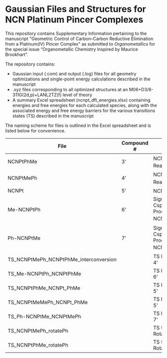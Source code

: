 # Gaussian Files and Structures for NCN Platinum Pincer Complexes

This repository contains Supplementary Information pertaining to the manuscript "Geometric Control of Carbon–Carbon Reductive Elimination from a Platinum(IV) Pincer Complex" as submitted to _Organometallics_ for the special issue “Organometallic Chemistry Inspired by Maurice Brookhart”.

The repository contains:
* Gaussian input (.com) and output (.log) files for all geometry optimizations and single-point energy calculations described in the manuscript
* .xyz files corresponding to all optimized structures at an M06+D3/6-311G(2d,p)+LANL2TZ(f) level of theory
* A summary Excel spreadsheet (ncnpt_dft_energies.xlsx) containing energies and free energies for each calculated species, along with the associated energy and free energy barriers for the various transitions states (TS) described in the manuscript

The naming scheme for files is outlined in the Excel spreadsheet and is listed below for convenience.

| File         | Compound # | Description |
|--------------|------------|-------------|
| NCNPtPhMe   |      3'      |   NCNPtPh<sub>(ba)</sub>Me<sub>(ap)</sub><sup>+</sup> Reactant  |
| NCNPtMePh   |      4'      |   NCNPtMe<sub>(ba)</sub>Ph<sub>(ap)</sub><sup>+</sup> Reactant  |
| NCNPt   |      5'      |   NCNPt<sup>+</sup> Product  |
| Me-NCNPtPh   |      6'      |   Sigma-Agostic Csp2-Csp3 RE Product, Me-NCNPtPh<sub>(ba)</sub><sup>+</sup>       |
| Ph-NCNPtMe   |      7'      |   Sigma-Agostic Csp2-Csp2 RE Product, Ph-NCNPtMe<sub>(ba)</sub><sup>+</sup>       |
| TS_NCNPtMePh_NCNPtPhMe_interconversion   | |      TS between 3' and 4'            |
| TS_Me-NCNPtPh_NCNPtPhMe   | |      TS between 3' and 6'            |
| TS_NCNPtPhMe_NCNPt_PhMe   | |      TS between 3' and 5'            |
| TS_NCNPtMeMePh_NCNPt_PhMe   | |      TS between 4' and 5'            |
| TS_Ph-NCNPtMe_NCNPtMePh   | |      TS between 4' and 7'            |
| TS_NCNPtMePh_rotatePh   | |      TS for Phenyl Rotation in 3'            |
| TS_NCNPtPhMe_rotatePh   | |      TS for Phenyl Rotation in 4'            |





